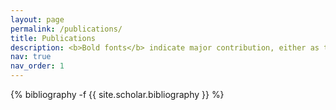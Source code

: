 ```yaml
---
layout: page
permalink: /publications/
title: Publications
description: <b>Bold fonts</b> indicate major contribution, either as the corresponding author <b>(*)</b> or the first author, including equally contributed first author <b>(†)</b>.
nav: true
nav_order: 1
---
```

<!-- _pages/publications.md -->
<div class="publications">

{% bibliography -f {{ site.scholar.bibliography }} %}

</div>

